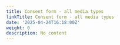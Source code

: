```yaml
---
title: Consent form - all media types
linkTitle: Consent form - all media types
date: '2025-04-24T16:18:00Z'
weight: 0
description: No content
---
```



